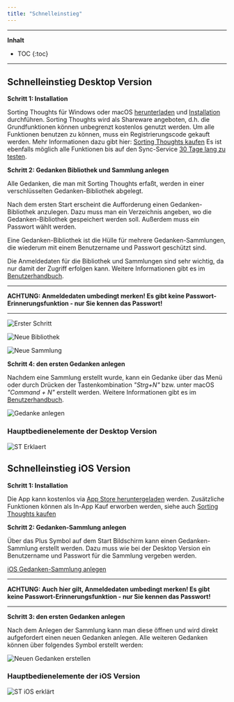 ```yaml
---
title: "Schnelleinstieg"
---
```

---------------
__Inhalt__
* TOC
{:toc}
---------------

## Schnelleinstieg Desktop Version

**Schritt 1: Installation**

Sorting Thoughts für Windows oder macOS [herunterladen](https://www.sortingthoughts.de/blog/de/download/) und [Installation](installation.md) durchführen. Sorting Thoughts wird als Shareware angeboten, d.h. die Grundfunktionen können unbegrenzt kostenlos genutzt werden. Um alle Funktionen benutzen zu können, muss ein Registrierungscode gekauft werden. Mehr Informationen dazu gibt hier: [Sorting Thoughts kaufen](https://www.sortingthoughts.de/blog/de/buy-sorting-thoughts/) Es ist ebenfalls möglich alle Funktionen bis auf den Sync-Service [30 Tage lang zu testen](https://www.sortingthoughts.de/blog/de/test-sorting-thoughts/).

**Schritt 2: Gedanken Bibliothek und Sammlung anlegen**

Alle Gedanken, die man mit Sorting Thoughts erfaßt, werden in einer verschlüsselten Gedanken-Bibliothek abgelegt.

Nach dem ersten Start erscheint die Aufforderung einen Gedanken-Bibliothek anzulegen. Dazu muss man ein Verzeichnis angeben, wo die Gedanken-Bibliothek gespeichert werden soll. Außerdem muss ein Passwort wählt werden.

Eine Gedanken-Bibliothek ist die Hülle für mehrere Gedanken-Sammlungen, die wiederum mit einem Benutzername und Passwort geschützt sind.

Die Anmeldedaten für die Bibliothek und Sammlungen sind sehr wichtig, da nur damit der Zugriff erfolgen kann. Weitere Informationen gibt es im [Benutzerhandbuch](/handbuch/gedanken_bibliothek.md).

---------------

**ACHTUNG: Anmeldedaten umbedingt merken! Es gibt keine Passwort-Erinnerungsfunktion - nur Sie kennen das Passwort!**

---------------

![Erster Schritt](/assets/images/start-erster-schritt.png)

![Neue Bibliothek](/assets/images/start-neue-bibliothek.png)

![Neue Sammlung](/assets/images/start-neue-sammlung.png)


**Schritt 4: den ersten Gedanken anlegen**

Nachdem eine Sammlung erstellt wurde, kann ein Gedanke über das Menü oder durch Drücken der Tastenkombination *"Strg+N"* bzw. unter macOS *"Command + N"* erstellt werden. Weitere Informationen gibt es im [Benutzerhandbuch](/handbuch/gedanken_verwalten.md).

![Gedanke anlegen](/assets/images/gedanke-anlegen.png)

### Hauptbedienelemente der Desktop Version

![ST Erklaert](/assets/images/st-erklaert.png)

## Schnelleinstieg iOS Version

**Schritt 1: Installation**

Die App kann kostenlos via [App Store heruntergeladen](https://itunes.apple.com/us/app/sorting-thoughts/id932094917) werden. Zusätzliche Funktionen können als In-App Kauf erworben werden, siehe auch [Sorting Thoughts kaufen](https://www.sortingthoughts.de/blog/de/buy-sorting-thoughts/)

**Schritt 2: Gedanken-Sammlung anlegen**

Über das Plus Symbol auf dem Start Bildschirm kann einen Gedanken-Sammlung erstellt werden. Dazu muss wie bei der Desktop Version ein Benutzername und Passwort für die Sammlung vergeben werden.

[iOS Gedanken-Sammlung anlegen](/assets/images/ios-erste-schritte.png)

---------------

**ACHTUNG: Auch hier gilt, Anmeldedaten umbedingt merken! Es gibt keine Passwort-Erinnerungsfunktion - nur Sie kennen das Passwort!**

---------------

**Schritt 3: den ersten Gedanken anlegen**

Nach dem Anlegen der Sammlung kann man diese öffnen und wird direkt aufgefordert einen neuen Gedanken anlegen. Alle weiteren Gedanken können über folgendes Symbol erstellt werden:

![Neuen Gedanken erstellen](/assets/images/ios-new-icon.png)


### Hauptbedienelemente der iOS Version

![ST iOS erklärt](/assets/images/ios-st-erklaert.png)
